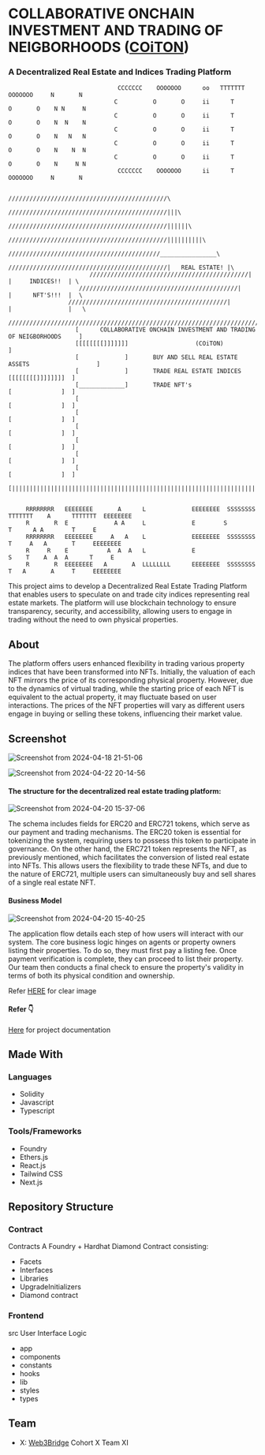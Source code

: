 # COLLABORATIVE ONCHAIN INVESTMENT AND TRADING OF NEIGBORHOODS ([COiTON](https://urban-xchange.vercel.app/))
### A Decentralized Real Estate and Indices Trading Platform

                                   CCCCCCC    OOOOOOO      oo   TTTTTTT    OOOOOOO     N       N
                                  C          O       O     ii      T      O       O    N N     N
                                  C          O       O     ii      T      O       O    N  N    N
                                  C          O       O     ii      T      O       O    N   N   N
                                  C          O       O     ii      T      O       O    N    N  N
                                  C          O       O     ii      T      O       O    N     N N
                                   CCCCCCC    OOOOOOO      ii      T       OOOOOOO     N       N

                                           /////////////////////////////////////////////\
                                         /////////////////////////////////////////////|||\
                                       /////////////////////////////////////////////||||||\
                                    /////////////////////////////////////////////||||||||||\
                                 ///////////////////////////////////////////________________\
                              /////////////////////////////////////////////|   REAL ESTATE! |\
                           /////////////////////////////////////////////|  |     INDICES!!  | \
                        /////////////////////////////////////////////|     |      NFT'S!!!  |  \
                     /////////////////////////////////////////////|        |                |   \
                  ///////////////////////////////////////////////////////////////////////////////\
                       [      COLLABORATIVE ONCHAIN INVESTMENT AND TRADING OF NEIGBORHOODS     ]
                       [[[[[[[[]]]]]]]                   (COiTON)                              ]
                       [             ]       BUY AND SELL REAL ESTATE ASSETS                   ]
                       [             ]       TRADE REAL ESTATE INDICES       [[[[[[[[]]]]]]]]  ]
                       [_____________]       TRADE NFT's                     [              ]  ]
                       [                                                     [              ]  ]
                       [                                                     [              ]  ]
                       [                                                     [              ]  ]
                       [                                                     [              ]  ]
                       [                                                     [              ]  ]
                       [                                                     [              ]  ]
                       [|||||||||||||||||||||||||||||||||||||||||||||||||||||||||||||||||||||||]
              
         
         RRRRRRRR   EEEEEEEE       A      L             EEEEEEEE  SSSSSSSS  TTTTTTT    A      TTTTTTT  EEEEEEEE
         R       R  E             A A     L             E        S             T      A A        T     E
         RRRRRRRR   EEEEEEEE     A   A    L             EEEEEEEE  SSSSSSSS     T     A   A       T     EEEEEEEE
         R     R    E           A  A  A   L             E                 S    T    A  A  A      T     E
         R       R  EEEEEEEE   A       A  LLLLLLLL      EEEEEEEE  SSSSSSSS     T   A       A     T     EEEEEEEE
         

This project aims to develop a Decentralized Real Estate Trading Platform that enables users to speculate on and trade city indices representing real estate markets. The platform will use blockchain technology to ensure transparency, security, and accessibility, allowing users to engage in trading without the need to own physical properties.

## About
The platform offers users enhanced flexibility in trading various property indices that have been transformed into NFTs. Initially, the valuation of each NFT mirrors the price of its corresponding physical property. However, due to the dynamics of virtual trading, while the starting price of each NFT is equivalent to the actual property, it may fluctuate based on user interactions. The prices of the NFT properties will vary as different users engage in buying or selling these tokens, influencing their market value.

## Screenshot
![Screenshot from 2024-04-18 21-51-06](https://github.com/WebSculptor/decentralized-real-estate-trading-platform/assets/137540755/ac087875-54b4-4c41-959c-41cdf80b5265)

![Screenshot from 2024-04-22 20-14-56](https://github.com/WebSculptor/decentralized-real-estate-trading-platform/assets/137540755/160dd12e-830c-4ed2-84c3-4b69a16f3d26)


#### The structure for the decentralized real estate trading platform:
![Screenshot from 2024-04-20 15-37-06](https://github.com/WebSculptor/decentralized-real-estate-trading-platform/assets/137540755/ba5823d1-2702-4895-9868-c7ca415e7d13)

The schema includes fields for ERC20 and ERC721 tokens, which serve as our payment and trading mechanisms. The ERC20 token is essential for tokenizing the system, requiring users to possess this token to participate in governance. On the other hand, the ERC721 token represents the NFT, as previously mentioned, which facilitates the conversion of listed real estate into NFTs. This allows users the flexibility to trade these NFTs, and due to the nature of ERC721, multiple users can simultaneously buy and sell shares of a single real estate NFT.

#### Business Model
![Screenshot from 2024-04-20 15-40-25](https://github.com/WebSculptor/decentralized-real-estate-trading-platform/assets/137540755/68fe9a28-a93c-4391-be80-b16aa96c3d61)

The application flow details each step of how users will interact with our system. The core business logic hinges on agents or property owners listing their properties. To do so, they must first pay a listing fee. Once payment verification is complete, they can proceed to list their property. Our team then conducts a final check to ensure the property's validity in terms of both its physical condition and ownership.

Refer [HERE](https://miro.com/app/board/uXjVKSLpxGc=/?share_link_id=836656075422) for clear image

#### Refer :point_down:
  [Here](https://docs.google.com/document/d/16zT6QBD0OLYLt4DStwxQAO-kORfeXYmqucrKSnFvW3k/edit) for project documentation


## Made With
  ### Languages
   * Solidity
   * Javascript
   * Typescript

 ### Tools/Frameworks
  * Foundry
  * Ethers.js
  * React.js
  * Tailwind CSS
  * Next.js

## Repository Structure
 ### Contract
   Contracts
   A Foundry + Hardhat Diamond Contract
   consisting:
   * Facets
   * Interfaces
   * Libraries
   * UpgradeInitializers
   * Diamond contract
 ### Frontend
   src
   User Interface Logic
   * app
   * components
   * constants
   * hooks
   * lib
   * styles
   * types
   

## Team
 * X: [Web3Bridge](https://twitter.com/Web3Bridge) Cohort X Team XI


